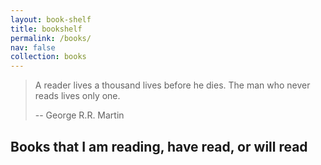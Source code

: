 ```yaml
---
layout: book-shelf
title: bookshelf
permalink: /books/
nav: false
collection: books
---
```


<!-- > What an astonishing thing a book is. It's a flat object made from a tree with flexible parts on which are imprinted lots of funny dark squiggles. But one glance at it and you're inside the mind of another person, maybe somebody dead for thousands of years. Across the millennia, an author is speaking clearly and silently inside your head, directly to you. Writing is perhaps the greatest of human inventions, binding together people who never knew each other, citizens of distant epochs. Books break the shackles of time. A book is proof that humans are capable of working magic. -->
> A reader lives a thousand lives before he dies. The man who never reads lives only one.
>
> -- George R.R. Martin
<!-- > -->
<!-- > -- Carl Sagan, Cosmos, Part 11: The Persistence of Memory (1980) -->

## Books that I am reading, have read, or will read
